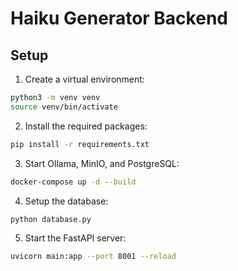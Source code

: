 # Haiku Generator Backend

## Setup

1. Create a virtual environment:
```bash
python3 -m venv venv
source venv/bin/activate
```
2. Install the required packages:
```bash
pip install -r requirements.txt
```

3. Start Ollama, MinIO, and PostgreSQL:

```bash
docker-compose up -d --build
```

4. Setup the database:
```bash
python database.py
```

5. Start the FastAPI server:
```bash
uvicorn main:app --port 8001 --reload
```

